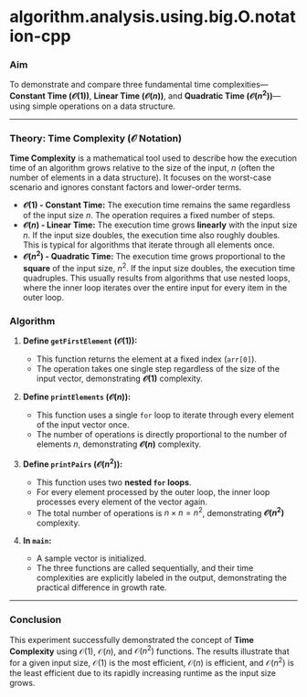 # algorithm.analysis.using.big.O.notation-cpp


### **Aim**

To demonstrate and compare three fundamental time complexities—**Constant Time ($\mathcal{O}(1)$)**, **Linear Time ($\mathcal{O}(n)$)**, and **Quadratic Time ($\mathcal{O}(n^2)$)**—using simple operations on a data structure.

***

### **Theory: Time Complexity ($\mathcal{O}$ Notation)**

**Time Complexity** is a mathematical tool used to describe how the execution time of an algorithm grows relative to the size of the input, $n$ (often the number of elements in a data structure). It focuses on the worst-case scenario and ignores constant factors and lower-order terms.

* **$\mathcal{O}(1)$ - Constant Time:** The execution time remains the same regardless of the input size $n$. The operation requires a fixed number of steps.
* **$\mathcal{O}(n)$ - Linear Time:** The execution time grows **linearly** with the input size $n$. If the input size doubles, the execution time also roughly doubles. This is typical for algorithms that iterate through all elements once.
* **$\mathcal{O}(n^2)$ - Quadratic Time:** The execution time grows proportional to the **square** of the input size, $n^2$. If the input size doubles, the execution time quadruples. This usually results from algorithms that use nested loops, where the inner loop iterates over the entire input for every item in the outer loop.

### **Algorithm**

1.  **Define `getFirstElement` ($\mathcal{O}(1)$):**
    * This function returns the element at a fixed index (`arr[0]`).
    * The operation takes one single step regardless of the size of the input vector, demonstrating **$\mathcal{O}(1)$** complexity.

2.  **Define `printElements` ($\mathcal{O}(n)$):**
    * This function uses a single `for` loop to iterate through every element of the input vector once.
    * The number of operations is directly proportional to the number of elements $n$, demonstrating **$\mathcal{O}(n)$** complexity.

3.  **Define `printPairs` ($\mathcal{O}(n^2)$):**
    * This function uses two **nested `for` loops**.
    * For every element processed by the outer loop, the inner loop processes every element of the vector again.
    * The total number of operations is $n \times n = n^2$, demonstrating **$\mathcal{O}(n^2)$** complexity.

4.  **In `main`:**
    * A sample vector is initialized.
    * The three functions are called sequentially, and their time complexities are explicitly labeled in the output, demonstrating the practical difference in growth rate.

***

### **Conclusion**

This experiment successfully demonstrated the concept of **Time Complexity** using $\mathcal{O}(1)$, $\mathcal{O}(n)$, and $\mathcal{O}(n^2)$ functions. The results illustrate that for a given input size, $\mathcal{O}(1)$ is the most efficient, $\mathcal{O}(n)$ is efficient, and $\mathcal{O}(n^2)$ is the least efficient due to its rapidly increasing runtime as the input size grows.
